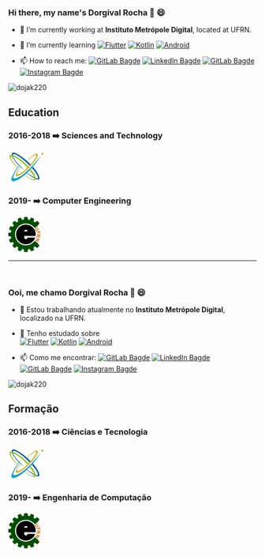 <!-- English / Inglês -->

### Hi there, my name's Dorgival Rocha 👋 :smile:

- 🔭 I’m currently working at **Instituto Metrópole Digital**, located at UFRN.
- 🌱 I’m currently learning 
[![Flutter](https://img.shields.io/badge/Flutter-02569B?style=flat-square&logo=flutter&logoColor=white)](https://flutter.dev/)
[![Kotlin](https://img.shields.io/badge/kotlin-%230095D5.svg?style=flat-square&logo=kotlin&logoColor=white)](https://kotlinlang.org/)
[![Android](https://img.shields.io/badge/Android-3DDC84?style=flat-square&logo=android&logoColor=white)](https://www.android.com)

- 📫 How to reach me:
[![GitLab Bagde](https://img.shields.io/badge/-dorgivalfilho10@outlook.com-D14836?style=flat-square&logo=gmail&logoColor=white&link=mailto:dorgivalfilho10@outlook.com)](mailto:dojak220@ufrn.edu.br)
[![LinkedIn Bagde](https://img.shields.io/badge/-Dorgival%20Rocha-0077B5?style=flat-square&logo=linkedin&logoColor=white&link=https://www.linkedin.com/in/dorgival-rocha-0a76a0173/)](https://www.linkedin.com/in/dorgival-rocha-0a76a0173/)
[![GitLab Bagde](https://img.shields.io/badge/-@Dojak220-330F63?style=flat-square&logo=gitlab&logoColor=white&link=https://gitlab.com/Dojak220)](https://gitlab.com/Dojak220)
[![Instagram Bagde](https://img.shields.io/badge/@a13fielddorgival.r-E4405F?style=flat-square&logo=instagram&logoColor=white&link=https://www.instagram.com/a13fielddorgival.r/)](https://www.instagram.com/a13fielddorgival.r/)

<img src="https://github-readme-stats.vercel.app/api?username=dojak220&show_icons=true" alt="dojak220"/> 

## Education
### 2016-2018 :arrow_right: Sciences and Technology
<img src="https://github.com/Dojak220/Dojak220/blob/master/cet_logo.png" data-canonical-src="https://github.com/Dojak220/Dojak220/blob/master/cet_logo.png" width=71>

### 2019- :arrow_right: Computer Engineering
<img src="https://github.com/Dojak220/Dojak220/blob/master/EngComp3t.gif" data-canonical-src="https://github.com/Dojak220/Dojak220/blob/master/EngComp3t.gif" width=71>
<br>

_______________________________________________________________________________________________

<br>
<!-- Português / Portuguese -->

### Ooi, me chamo Dorgival Rocha 👋 :smile:

- 🔭 Estou trabalhando atualmente no **Instituto Metrópole Digital**, localizado na UFRN.
- 🌱 Tenho estudado sobre \
[![Flutter](https://img.shields.io/badge/Flutter-02569B?style=flat-square&logo=flutter&logoColor=white)](https://flutter.dev/)
[![Kotlin](https://img.shields.io/badge/kotlin-%230095D5.svg?style=flat-square&logo=kotlin&logoColor=white)](https://kotlinlang.org/)
[![Android](https://img.shields.io/badge/Android-3DDC84?style=flat-square&logo=android&logoColor=white)](https://www.android.com/intl/pt-BR_br/)

- 📫 Como me encontrar:
[![GitLab Bagde](https://img.shields.io/badge/-dojak220@ufrn.edu.br-D14836?style=flat-square&logo=gmail&logoColor=white&link=mailto:dojak220@ufrn.edu.br)](mailto:dojak220@ufrn.edu.br)
[![LinkedIn Bagde](https://img.shields.io/badge/-Dorgival%20Rocha-0077B5?style=flat-square&logo=linkedin&logoColor=white&link=https://www.linkedin.com/in/dorgival-rocha-0a76a0173/)](https://www.linkedin.com/in/dorgival-rocha-0a76a0173/)
[![GitLab Bagde](https://img.shields.io/badge/-@Dojak220-330F63?style=flat-square&logo=gitlab&logoColor=white&link=https://gitlab.com/Dojak220)](https://gitlab.com/Dojak220)
[![Instagram Bagde](https://img.shields.io/badge/@a13fielddorgival.r-E4405F?style=flat-square&logo=instagram&logoColor=white&link=https://www.instagram.com/a13fielddorgival.r/)](https://www.instagram.com/a13fielddorgival.r/)

<img src="https://github-readme-stats.vercel.app/api?username=dojak220&show_icons=true" alt="dojak220"/> 

## Formação
### 2016-2018 :arrow_right: Ciências e Tecnologia
<img src="https://github.com/Dojak220/Dojak220/blob/master/cet_logo.png" data-canonical-src="https://github.com/Dojak220/Dojak220/blob/master/cet_logo.png" width=71>

### 2019- :arrow_right: Engenharia de Computação
<img src="https://github.com/Dojak220/Dojak220/blob/master/EngComp3t.gif" data-canonical-src="https://github.com/Dojak220/Dojak220/blob/master/EngComp3t.gif" width=71>

<!-- Markdown badges: https://github.com/Ileriayo/markdown-badges -->

